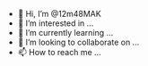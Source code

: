 - 👋 Hi, I’m @12m48MAK
- 👀 I’m interested in ...
- 🌱 I’m currently learning ...
- 💞️ I’m looking to collaborate on ...
- 📫 How to reach me ...

<!---
12m48MAK/12m48MAK is a ✨ special ✨ repository because its `README.md` (this file) appears on your GitHub profile.
You can click the Preview link to take a look at your changes.
--->
